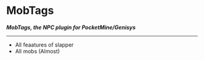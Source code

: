 # MobTags
___MobTags, the NPC plugin for PocketMine/Genisys___

-----------------------------------

- All feaatures of slapper
- All mobs (Almost)
